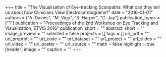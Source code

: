 +++
title = "The Visualisation of Eye-tracking Scanpaths: What can they tell us about how Clinicians View Electrocardiograms?"
date = "2016-01-01"
authors = ["A. Davies", "M. Vigo", "S. Harper", "C. Jay"]
publication_types = ["1"]
publication = "Proceedings of the 2nd Workshop on Eye Tracking and Visualization, ETVIS 2016"
publication_short = ""
abstract_short = ""
image_preview = ""
selected = false
projects = []
tags = []
url_pdf = ""
url_preprint = ""
url_code = ""
url_dataset = ""
url_project = ""
url_slides = ""
url_video = ""
url_poster = ""
url_source = ""
math = false
highlight = true
[header]
image = ""
caption = ""
+++
